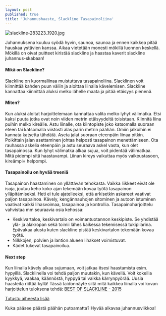 ```yaml
---
layout: post
published: true
title: 'Juhannushaaste, Slackline Tasapainoliina'
---
```


![slackline-283223_1920.jpg]({{site.baseurl}}/media/slackline-283223_1920.jpg)

Juhannuksena kuuluu syödä hyvin, saunoa, saunoa ja ennen kaikkea pitää hauskaa ystävien kanssa. 
Aikaa vietetään monesti mökillä luonnon keskellä. Mökillä on oivat puitteet kiristää slackline ja haastaa kaverit 
slackline juhannus-skabaan!


#### Mikä on Slackline?

Slackline on kuormaliinaa muistuttava tasapainoliina. Slacklinen voit kiinnittää kahden puun väliin ja aloittaa liinalla 
kävelemisen. Slackline kannattaa kiinnittää aluksi melko lähelle maata ja pitää etäisyys pienenä.  

#### Miten?

Kun aluksi aloitat harjoittelemaan kannattaa valita melko lyhyt välimatka. Etsi kaksi puuta jotka ovat noin viiden metrin 
etäisyydeltä toisistaan. Kiinnitä liina puihin melko kireälle. Astu liinalle, ota kiintopiste joko katsomalla suoraan eteen 
tai katsomalla viistosti alas parin metrin päähän. Omiin jalkoihin ei kannata katsetta tähdätä. Aseta jalat suoraan eteenpäin 
liinaa pitkin. Poikittain jalan asettaminen johtaa helposti tasapainon menettämiseen. Ota rauhassa askelia eteenpäin ja astu 
seuraava askel vasta, kun olet tasapainossa. Kun lyhyt välimatka alkaa sujua, voit pidentää välimatkaa. Mitä pidempi sitä 
haastavampi. Liinan kireys vaikuttaa myös vaikeustasoon, kireämpi= helpompi. 

#### Tasapainoilu on hyvää treeniä

Tasapainon haastaminen on yllättävän tehokasta. Vaikka liikkeet eivät ole isoja, joutuu keho koko ajan tekemään kovaa 
työtä tasapainon ylläpitämiseksi. Heti ei tule ajatelleeksi, että arkisetkin askareet vaativat paljon tasapainoa. Kävely,
kengännauhojen sitominen ja autoon istuminen vaativat kaikki lihasvoimaa, tasapainoa ja kontrollia. Tasapainoharjoittelu 
vahvistaa mm seuraavia osia kehossa:

* Keskivartaloa, keskivartalo on voimantuotannon keskipiste. Se yhdistää ylä- ja alakropan sekä toimii lähes kaikessa 
tekemisessä tukipilarina. Epävakaa alusta kuten slackline pistää keskivartalon tekemään kovaa työtä. 
* Nilkkojen, polvien ja lantion alueen lihakset voimistuvat. 
* Kädet tukevat tasapainoilua.
  
#### Next step

Kun liinalla kävely alkaa sujumaan, voit jatkaa itsesi haastamista esim. hypyillä. Slacklinella voi tehdä paljon muutakin, 
kun kävellä. Voit kokeilla kyykkyä, vaakaa, käännöstä, hyppyä tai vaikka kärrynpyörää. Uusia haasteita riittää kyllä! Tässä 
taidonnäyte siitä mitä kaikkea liinalla voi kovan harjoittelun tuloksena tehdä: [BEST OF SLACKLINE - 2015](https://www.youtube.com/watch?v=9w2W8ndLOlE) 

[Tutustu aiheesta lisää](http://www.slacklineindustries.com/) 
 

Kuka pääsee päästä päähän putoamatta? Hyvää alkavaa juhannusviikkoa!
